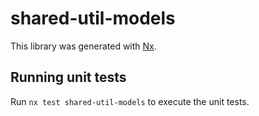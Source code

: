 # shared-util-models

This library was generated with [Nx](https://nx.dev).


## Running unit tests

Run `nx test shared-util-models` to execute the unit tests.

